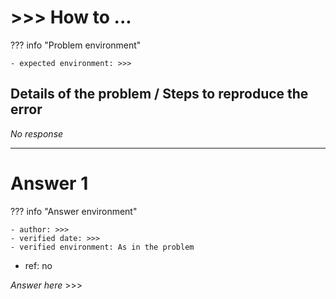 # >>> How to ...

??? info "Problem environment"

    - expected environment: >>>

## Details of the problem / Steps to reproduce the error

_No response_

---

# Answer 1

??? info "Answer environment"

    - author: >>>
    - verified date: >>>
    - verified environment: As in the problem

- ref: no

_Answer here_ >>>

